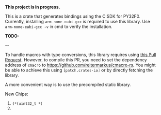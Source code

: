 **This project is in progress.**

This is a crate that generates bindings using the C SDK for PY32F0. Currently, installing `arm-none-eabi-gcc` is required to use this library. Use `arm-none-eabi-gcc -v` in cmd to verify the installation.

**TODO:**

--

To handle macros with type conversions, this library requires using [this Pull Request](https://github.com/rust-lang/rust-bindgen/pulls). However, to compile this PR, you need to set the dependency address of `cmacro` to https://github.com/reitermarkus/cmacro-rs. You might be able to achieve this using `[patch.crates-io]` or by directly fetching the library.

A more convenient way is to use the precompiled static library.

New Chips:
1. `(*(uint32_t *)`
2. 